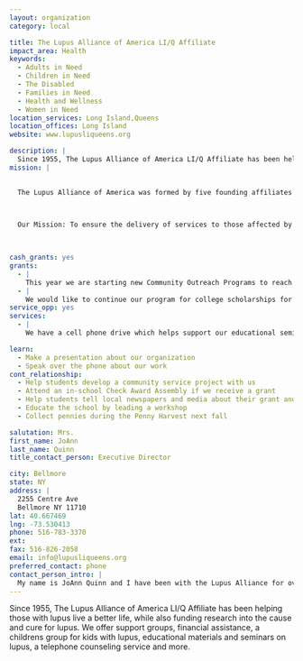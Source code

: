 ```yaml
---
layout: organization
category: local

title: The Lupus Alliance of America LI/Q Affiliate
impact_area: Health
keywords: 
  - Adults in Need
  - Children in Need
  - The Disabled
  - Families in Need
  - Health and Wellness
  - Women in Need
location_services: Long Island,Queens
location_offices: Long Island
website: www.lupusliqueens.org

description: |
  Since 1955, The Lupus Alliance of America LI/Q Affiliate has been helping those with lupus live a better life, while also funding research into the cause and cure for lupus. We offer support groups, financial assistance, a childrens group for kids with lupus, educational materials and seminars on lupus, a telephone counseling service and more.
mission: |
  

  The Lupus Alliance of America was formed by five founding affiliates that have over 125 years of experience serving lupus patients in their communities.

  

  Our Mission: To ensure the delivery of services to those affected by lupus through affiliate members and other agencies and to fund research efforts.

  

cash_grants: yes
grants: 
  - |
    This year we are starting new Community Outreach Programs to reach out to those with lupus in need in low-income areas. This program will offer doctor referrals, help with social services, education on lupus, financial assistance and more. This grant would be for $1000.00.
  - |
    We would like to continue our program for college scholarships for children with lupus as well as for children whose parents have lupus. This scholarship  offers between $500-$1500 a year for tuition. This grant is for $1000.
service_opp: yes
services: 
  - |
    We have a cell phone drive which helps support our educational seminars that we hold throughout the year. This drive is simple, old and used cell phones are collected and then we receive money for each cell phone handed in.

learn: 
  - Make a presentation about our organization
  - Speak over the phone about our work
cont_relationship: 
  - Help students develop a community service project with us
  - Attend an in-school Check Award Assembly if we receive a grant
  - Help students tell local newspapers and media about their grant and/or project with us
  - Educate the school by leading a workshop
  - Collect pennies during the Penny Harvest next fall

salutation: Mrs.
first_name: JoAnn
last_name: Quinn
title_contact_person: Executive Director

city: Bellmore
state: NY
address: |
  2255 Centre Ave  
  Bellmore NY 11710
lat: 40.667469
lng: -73.530413
phone: 516-783-3370
ext: 
fax: 516-826-2058
email: info@lupusliqueens.org
preferred_contact: phone
contact_person_intro: |
  My name is JoAnn Quinn and I have been with the Lupus Alliance for over 20 years. I myself have lupus, and have dedicated my life to help others who face this incurable disease.
---
```

Since 1955, The Lupus Alliance of America LI/Q Affiliate has been helping those with lupus live a better life, while also funding research into the cause and cure for lupus. We offer support groups, financial assistance, a childrens group for kids with lupus, educational materials and seminars on lupus, a telephone counseling service and more.